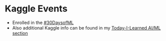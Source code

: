 # Kaggle Events 
* Enrolled in the [#30DaysofML](https://github.com/EO4wellness/T-I-L/tree/main/AI-ML-NLP/Kaggle)
* Also additional Kaggle info can be found in my [Today-I-Learned AI/ML section](https://github.com/EO4wellness/T-I-L/tree/main/AI-ML-NLP)
